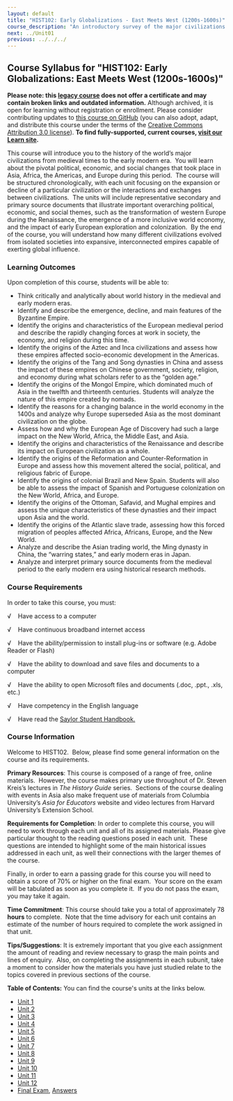 ```yaml
---
layout: default
title: "HIST102: Early Globalizations - East Meets West (1200s-1600s)"
course_description: "An introductory survey of the major civilizations from the Middle Ages to the Early Modern Era, focusing on the political, social, cultural, and economic interactions and exchanges between those civilizations."
next: ../Unit01
previous: ../../../
---
```

Course Syllabus for "HIST102: Early Globalizations: East Meets West (1200s-1600s)"
----------------------------------------------------------------------------------

**Please note: this [legacy course](https://sayloracademy.zendesk.com/hc/en-us/articles/206089967) does not offer a certificate and may contain 
broken links and outdated information.** Although archived, it is open 
for learning without registration or enrollment. Please consider contributing 
updates to [this course on GitHub](https://github.com/saylordotorg/course_hist102) 
(you can also adopt, adapt, and distribute this course under the terms of 
the [Creative Commons Attribution 3.0 license](http://creativecommons.org/licenses/by/3.0/)). **To find fully-supported, current courses, [visit our 
Learn site](https://learn.saylor.org).**

This course will introduce you to the history of the world’s major
civilizations from medieval times to the early modern era.  You will
learn about the pivotal political, economic, and social changes that
took place in Asia, Africa, the Americas, and Europe during this period.
 The course will be structured chronologically, with each unit focusing
on the expansion or decline of a particular civilization or the
interactions and exchanges between civilizations.  The units will
include representative secondary and primary source documents that
illustrate important overarching political, economic, and social themes,
such as the transformation of western Europe during the Renaissance, the
emergence of a more inclusive world economy, and the impact of early
European exploration and colonization.  By the end of the course, you
will understand how many different civilizations evolved from isolated
societies into expansive, interconnected empires capable of exerting
global influence.

### Learning Outcomes

Upon completion of this course, students will be able to:  

-   Think critically and analytically about world history in the
    medieval and early modern eras.
-   Identify and describe the emergence, decline, and main features of
    the Byzantine Empire.
-   Identify the origins and characteristics of the European medieval
    period and describe the rapidly changing forces at work in society,
    the economy, and religion during this time.
-   Identify the origins of the Aztec and Inca civilizations and assess
    how these empires affected socio-economic development in the
    Americas.
-   Identify the origins of the Tang and Song dynasties in China and
    assess the impact of these empires on Chinese government, society,
    religion, and economy during what scholars refer to as the “golden
    age.”
-   Identify the origins of the Mongol Empire, which dominated much of
    Asia in the twelfth and thirteenth centuries. Students will analyze
    the nature of this empire created by nomads.
-   Identify the reasons for a changing balance in the world economy in
    the 1400s and analyze why Europe superseded Asia as the most
    dominant civilization on the globe.
-   Assess how and why the European Age of Discovery had such a large
    impact on the New World, Africa, the Middle East, and Asia.
-   Identify the origins and characteristics of the Renaissance and
    describe its impact on European civilization as a whole.
-   Identify the origins of the Reformation and Counter-Reformation in
    Europe and assess how this movement altered the social, political,
    and religious fabric of Europe.
-   Identify the origins of colonial Brazil and New Spain. Students will
    also be able to assess the impact of Spanish and Portuguese
    colonization on the New World, Africa, and Europe.
-   Identify the origins of the Ottoman, Safavid, and Mughal empires and
    assess the unique characteristics of these dynasties and their
    impact upon Asia and the world.
-   Identify the origins of the Atlantic slave trade, assessing how this
    forced migration of peoples affected Africa, Africans, Europe, and
    the New World.
-   Analyze and describe the Asian trading world, the Ming dynasty in
    China, the “warring states,” and early modern eras in Japan.
-   Analyze and interpret primary source documents from the medieval
    period to the early modern era using historical research methods.

### Course Requirements

In order to take this course, you must:  
  
 √    Have access to a computer  
  
 √    Have continuous broadband internet access  
  
 √    Have the ability/permission to install plug-ins or software (e.g.
Adobe Reader or Flash)  
  
 √    Have the ability to download and save files and documents to a
computer  
  
 √    Have the ability to open Microsoft files and documents (.doc,
.ppt., .xls, etc.)  
  
 √    Have competency in the English language  
  
 √    Have read the [Saylor Student
Handbook.](http://www.saylor.org/site/wp-content/uploads/2012/05/Saylor-StudentHandbook.pdf)

### Course Information

Welcome to HIST102.  Below, please find some general information on the
course and its requirements.

**Primary Resources**: This course is composed of a range of free,
online materials.  However, the course makes primary use throughout of
Dr. Steven Kreis’s lectures in *The History Guide* series.  Sections of
the course dealing with events in Asia also make frequent use of
materials from Columbia University’s *Asia for Educators* website and
video lectures from Harvard University’s Extension School.

**Requirements for Completion**: In order to complete this course, you
will need to work through each unit and all of its assigned
materials. Please give particular thought to the reading questions posed
in each unit.  These questions are intended to highlight some of the
main historical issues addressed in each unit, as well their connections
with the larger themes of the course.

Finally, in order to earn a passing grade for this course you will need
to obtain a score of 70% or higher on the final exam.  Your score on the
exam will be tabulated as soon as you complete it.  If you do not pass
the exam, you may take it again.

**Time Commitment**: This course should take you a total
of approximately 78 **hours** to complete.  Note that the time advisory
for each unit contains an estimate of the number of hours required to
complete the work assigned in that unit.

**Tips/Suggestions**: It is extremely important that you give each
assignment the amount of reading and review necessary to grasp the main
points and lines of enquiry.  Also, on completing the assignments in
each subunit, take a moment to consider how the materials you have just
studied relate to the topics covered in previous sections of the course.

**Table of Contents:** You can find the course's units at the links below.

- [Unit 1](https://legacy.saylor.org/hist102/Unit01/)
- [Unit 2](https://legacy.saylor.org/hist102/Unit02/)
- [Unit 3](https://legacy.saylor.org/hist102/Unit03/)
- [Unit 4](https://legacy.saylor.org/hist102/Unit04/)
- [Unit 5](https://legacy.saylor.org/hist102/Unit05/)
- [Unit 6](https://legacy.saylor.org/hist102/Unit06/)
- [Unit 7](https://legacy.saylor.org/hist102/Unit07/)
- [Unit 8](https://legacy.saylor.org/hist102/Unit08/)
- [Unit 9](https://legacy.saylor.org/hist102/Unit09/)
- [Unit 10](https://legacy.saylor.org/hist102/Unit10/)
- [Unit 11](https://legacy.saylor.org/hist102/Unit11/)
- [Unit 12](https://legacy.saylor.org/hist102/Unit12/)
- [Final Exam](http://saylordotorg.github.io/LegacyExams/HIST/HIST102/HIST102-FinalExam.html), [Answers](http://saylordotorg.github.io/LegacyExams/HIST/HIST102/HIST102-FinalExam-Answers.html)
